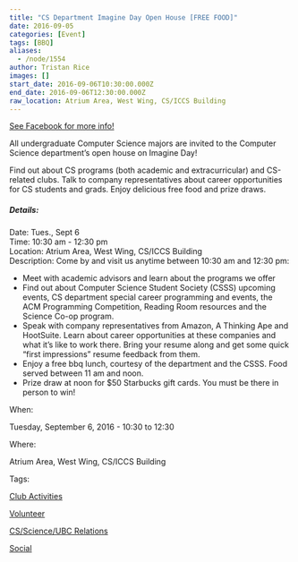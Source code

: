 ```yaml
---
title: "CS Department Imagine Day Open House [FREE FOOD]"
date: 2016-09-05
categories: [Event]
tags: [BBQ]
aliases:
  - /node/1554
author: Tristan Rice
images: []
start_date: 2016-09-06T10:30:00.000Z
end_date: 2016-09-06T12:30:00.000Z
raw_location: Atrium Area, West Wing, CS/ICCS Building
---
```


[See Facebook for more info!](https://www.facebook.com/events/175531906214466/)

All undergraduate Computer Science majors are invited to the Computer Science department’s open house on Imagine Day!

Find out about CS programs (both academic and extracurricular) and CS-related clubs. Talk to company representatives about career opportunities for CS students and grads. Enjoy delicious free food and prize draws.

##### Details:
Date: Tues., Sept 6 \
Time: 10:30 am - 12:30 pm \
Location: Atrium Area, West Wing, CS/ICCS Building \
Description: Come by and visit us anytime between 10:30 am and 12:30 pm:

*   Meet with academic advisors and learn about the programs we offer
*   Find out about Computer Science Student Society (CSSS) upcoming events, CS department special career programming and events, the ACM Programming Competition, Reading Room resources and the Science Co-op program.
*   Speak with company representatives from Amazon, A Thinking Ape and HootSuite. Learn about career opportunities at these companies and what it’s like to work there. Bring your resume along and get some quick “first impressions” resume feedback from them.
*   Enjoy a free bbq lunch, courtesy of the department and the CSSS. Food served between 11 am and noon.
*   Prize draw at noon for $50 Starbucks gift cards. You must be there in person to win!

When: 

Tuesday, September 6, 2016 - 10:30 to 12:30

Where: 

Atrium Area, West Wing, CS/ICCS Building

Tags: 

[Club Activities](/club)

[Volunteer](/club/volunteer)

[CS/Science/UBC Relations](/taxonomy/term/1)

[Social](/social)
